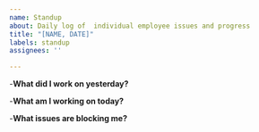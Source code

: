```yaml
---
name: Standup
about: Daily log of  individual employee issues and progress
title: "[NAME, DATE]"
labels: standup
assignees: ''

---
```


-**What did I work on yesterday?**

-**What am I working on today?**

-**What issues are blocking me?**
